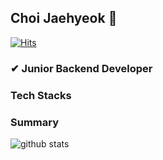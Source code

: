 ## Choi Jaehyeok 👋

[![Hits](https://hits.seeyoufarm.com/api/count/incr/badge.svg?url=https%3A%2F%2Fgithub.com%2Fhyeok9sae%2Fhit-counter&count_bg=%23628FDB&title_bg=%231A1B27&icon=&icon_color=%23E7E7E7&title=hits&edge_flat=false)](https://hits.seeyoufarm.com)

### ✔ Junior Backend Developer 

### Tech Stacks

### Summary

![github stats](https://github-readme-stats.vercel.app/api?username=hyeok9sae&show_icons=true&theme=tokyonight)
